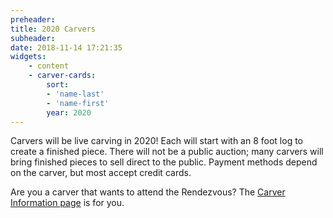 ```yaml
---
preheader: 
title: 2020 Carvers
subheader: 
date: 2018-11-14 17:21:35
widgets:
    - content
    - carver-cards:
        sort: 
        - 'name-last'
        - 'name-first'
        year: 2020
---
```

Carvers will be live carving in 2020! Each will start with an 8 foot log to create a finished piece. There will not be a public auction; many carvers will bring finished pieces to sell direct to the public. Payment methods depend on the carver, but most accept credit cards.

Are you a carver that wants to attend the Rendezvous? The [Carver Information page](../carver-info) is for you.